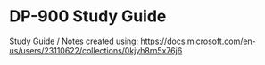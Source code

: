 # DP-900 Study Guide
Study Guide / Notes created using: https://docs.microsoft.com/en-us/users/23110622/collections/0kjyh8rn5x76j6

